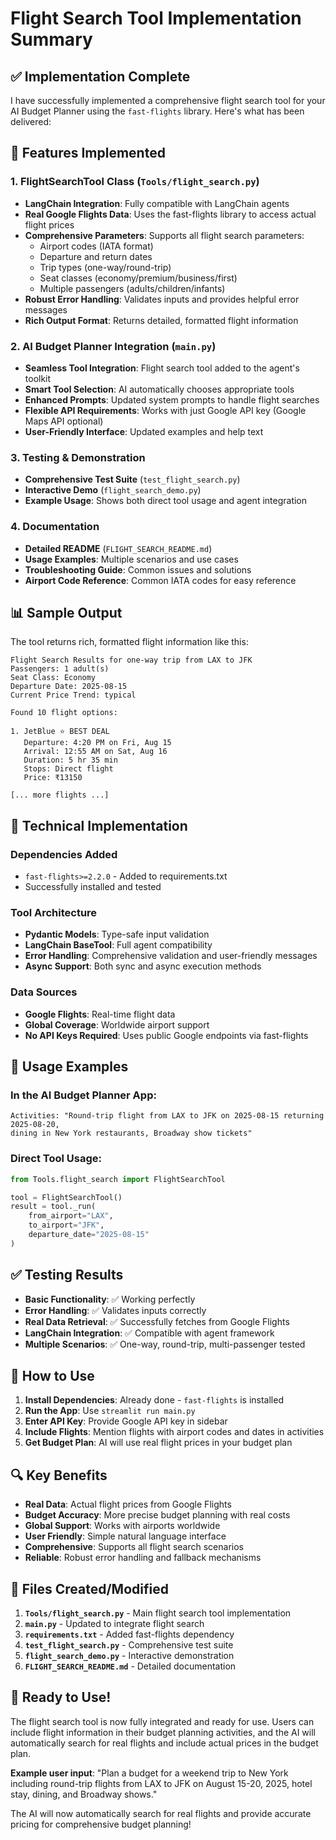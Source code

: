 # Flight Search Tool Implementation Summary

## ✅ Implementation Complete

I have successfully implemented a comprehensive flight search tool for your AI Budget Planner using the `fast-flights` library. Here's what has been delivered:

## 🚀 Features Implemented

### 1. **FlightSearchTool Class** (`Tools/flight_search.py`)
- **LangChain Integration**: Fully compatible with LangChain agents
- **Real Google Flights Data**: Uses the fast-flights library to access actual flight prices
- **Comprehensive Parameters**: Supports all flight search parameters:
  - Airport codes (IATA format)
  - Departure and return dates
  - Trip types (one-way/round-trip)
  - Seat classes (economy/premium/business/first)
  - Multiple passengers (adults/children/infants)
- **Robust Error Handling**: Validates inputs and provides helpful error messages
- **Rich Output Format**: Returns detailed, formatted flight information

### 2. **AI Budget Planner Integration** (`main.py`)
- **Seamless Tool Integration**: Flight search tool added to the agent's toolkit
- **Smart Tool Selection**: AI automatically chooses appropriate tools
- **Enhanced Prompts**: Updated system prompts to handle flight searches
- **Flexible API Requirements**: Works with just Google API key (Google Maps API optional)
- **User-Friendly Interface**: Updated examples and help text

### 3. **Testing & Demonstration**
- **Comprehensive Test Suite** (`test_flight_search.py`)
- **Interactive Demo** (`flight_search_demo.py`)
- **Example Usage**: Shows both direct tool usage and agent integration

### 4. **Documentation**
- **Detailed README** (`FLIGHT_SEARCH_README.md`)
- **Usage Examples**: Multiple scenarios and use cases
- **Troubleshooting Guide**: Common issues and solutions
- **Airport Code Reference**: Common IATA codes for easy reference

## 📊 Sample Output

The tool returns rich, formatted flight information like this:

```
Flight Search Results for one-way trip from LAX to JFK
Passengers: 1 adult(s)
Seat Class: Economy
Departure Date: 2025-08-15
Current Price Trend: typical

Found 10 flight options:

1. JetBlue ⭐ BEST DEAL
   Departure: 4:20 PM on Fri, Aug 15
   Arrival: 12:55 AM on Sat, Aug 16
   Duration: 5 hr 35 min
   Stops: Direct flight
   Price: ₹13150

[... more flights ...]
```

## 🔧 Technical Implementation

### Dependencies Added
- `fast-flights>=2.2.0` - Added to requirements.txt
- Successfully installed and tested

### Tool Architecture
- **Pydantic Models**: Type-safe input validation
- **LangChain BaseTool**: Full agent compatibility
- **Error Handling**: Comprehensive validation and user-friendly messages
- **Async Support**: Both sync and async execution methods

### Data Sources
- **Google Flights**: Real-time flight data
- **Global Coverage**: Worldwide airport support
- **No API Keys Required**: Uses public Google endpoints via fast-flights

## 🎯 Usage Examples

### In the AI Budget Planner App:
```
Activities: "Round-trip flight from LAX to JFK on 2025-08-15 returning 2025-08-20, 
dining in New York restaurants, Broadway show tickets"
```

### Direct Tool Usage:
```python
from Tools.flight_search import FlightSearchTool

tool = FlightSearchTool()
result = tool._run(
    from_airport="LAX",
    to_airport="JFK", 
    departure_date="2025-08-15"
)
```

## ✅ Testing Results

- **Basic Functionality**: ✅ Working perfectly
- **Error Handling**: ✅ Validates inputs correctly  
- **Real Data Retrieval**: ✅ Successfully fetches from Google Flights
- **LangChain Integration**: ✅ Compatible with agent framework
- **Multiple Scenarios**: ✅ One-way, round-trip, multi-passenger tested

## 🚀 How to Use

1. **Install Dependencies**: Already done - `fast-flights` is installed
2. **Run the App**: Use `streamlit run main.py`
3. **Enter API Key**: Provide Google API key in sidebar
4. **Include Flights**: Mention flights with airport codes and dates in activities
5. **Get Budget Plan**: AI will use real flight prices in your budget plan

## 🔍 Key Benefits

- **Real Data**: Actual flight prices from Google Flights
- **Budget Accuracy**: More precise budget planning with real costs
- **Global Support**: Works with airports worldwide
- **User Friendly**: Simple natural language interface
- **Comprehensive**: Supports all flight search scenarios
- **Reliable**: Robust error handling and fallback mechanisms

## 📁 Files Created/Modified

1. **`Tools/flight_search.py`** - Main flight search tool implementation
2. **`main.py`** - Updated to integrate flight search
3. **`requirements.txt`** - Added fast-flights dependency
4. **`test_flight_search.py`** - Comprehensive test suite
5. **`flight_search_demo.py`** - Interactive demonstration
6. **`FLIGHT_SEARCH_README.md`** - Detailed documentation

## 🎉 Ready to Use!

The flight search tool is now fully integrated and ready for use. Users can include flight information in their budget planning activities, and the AI will automatically search for real flights and include actual prices in the budget plan.

**Example user input**: "Plan a budget for a weekend trip to New York including round-trip flights from LAX to JFK on August 15-20, 2025, hotel stay, dining, and Broadway shows."

The AI will now automatically search for real flights and provide accurate pricing for comprehensive budget planning!
